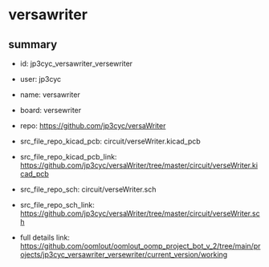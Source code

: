 # versawriter
 
## summary 
* id: jp3cyc_versawriter_versewriter
* user: jp3cyc
* name: versawriter
* board: versewriter
* repo: https://github.com/jp3cyc/versaWriter
* src_file_repo_kicad_pcb: circuit/verseWriter.kicad_pcb
* src_file_repo_kicad_pcb_link: https://github.com/jp3cyc/versaWriter/tree/master/circuit/verseWriter.kicad_pcb


* src_file_repo_sch: circuit/verseWriter.sch
* src_file_repo_sch_link: https://github.com/jp3cyc/versaWriter/tree/master/circuit/verseWriter.sch
* full details link: https://github.com/oomlout/oomlout_oomp_project_bot_v_2/tree/main/projects/jp3cyc_versawriter_versewriter/current_version/working  






